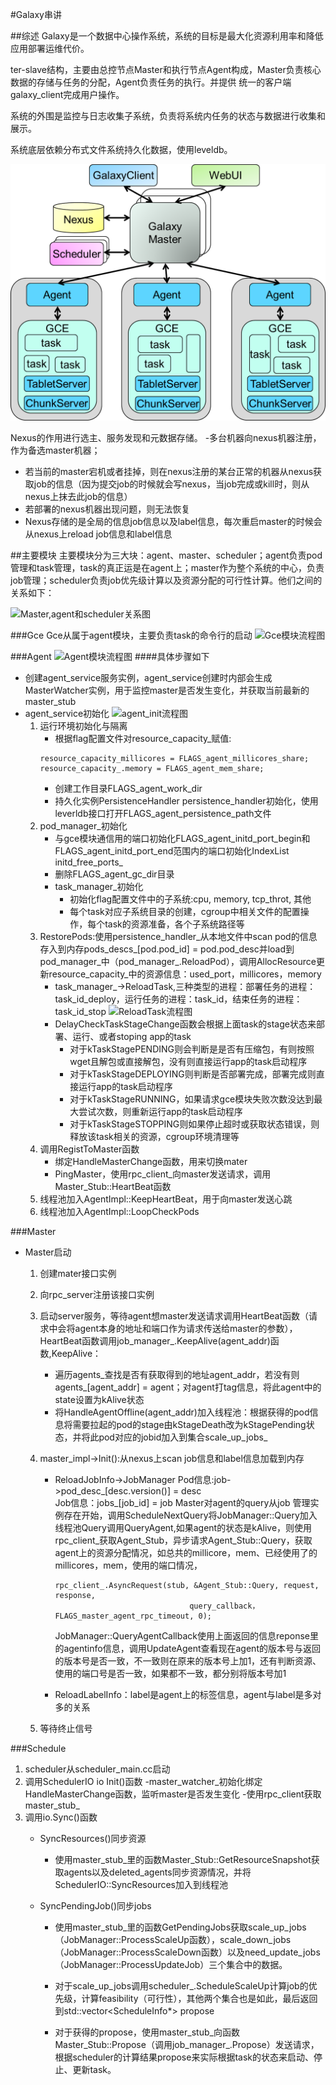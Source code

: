 #Galaxy串讲

##综述
Galaxy是一个数据中心操作系统，系统的目标是最大化资源利用率和降低应用部署运维代价。

ter-slave结构，主要由总控节点Master和执行节点Agent构成，Master负责核心数据的存储与任务的分配，Agent负责任务的执行。并提供
统一的客户端galaxy_client完成用户操作。

系统的外围是监控与日志收集子系统，负责将系统内任务的状态与数据进行收集和展示。

系统底层依赖分布式文件系统持久化数据，使用leveldb。

![架构图](https://github.com/bluebore/galaxy/blob/master/images/galaxy_arch.png?raw=true)

Nexus的作用进行选主、服务发现和元数据存储。
 -多台机器向nexus机器注册，作为备选master机器；
 - 若当前的master宕机或者挂掉，则在nexus注册的某台正常的机器从nexus获取job的信息（因为提交job的时候就会写nexus，当job完成或kill时，则从nexus上抹去此job的信息）
 - 若部署的nexus机器出现问题，则无法恢复
 - Nexus存储的是全局的信息job信息以及label信息，每次重启master的时候会从nexus上reload job信息和label信息

##主要模块
主要模块分为三大块：agent、master、scheduler；agent负责pod管理和task管理，task的真正运是在agent上；master作为整个系统的中心，负责job管理；scheduler负责job优先级计算以及资源分配的可行性计算。他们之间的关系如下：

![Master,agent和scheduler关系图](https://raw.githubusercontent.com/May2016/galaxy/work/images/MAS.png)

###Gce
Gce从属于agent模块，主要负责task的命令行的启动
![Gce模块流程图](https://raw.githubusercontent.com/May2016/galaxy/work/images/gce_flowchart.png)

###Agent
![Agent模块流程图](https://raw.githubusercontent.com/May2016/galaxy/work/images/agent_flowchart.png)
####具体步骤如下
 - 创建agent_service服务实例，agent_service创建时内部会生成MasterWatcher实例，用于监控master是否发生变化，并获取当前最新的master_stub
 - agent_service初始化
     ![agent_init流程图](https://raw.githubusercontent.com/May2016/galaxy/work/images/agent_init_flowchart.png)
     1. 运行环境初始化与隔离
        - 根据flag配置文件对resource_capacity_赋值:
        ```
        resource_capacity_millicores = FLAGS_agent_millicores_share;
        resource_capacity_.memory = FLAGS_agent_mem_share;
        ```
        - 创建工作目录FLAGS_agent_work_dir
        - 持久化实例PersistenceHandler persistence_handler初始化，使用leverldb接口打开FLAGS_agent_persistence_path文件
     2. pod_manager_初始化
        - 与gce模块通信用的端口初始化FLAGS_agent_initd_port_begin和FLAGS_agent_initd_port_end范围内的端口初始化IndexList<int> initd_free_ports_
        - 删除FLAGS_agent_gc_dir目录
        - task_manager_初始化
            - 初始化flag配置文件中的子系统:cpu, memory, tcp_throt, 其他
            - 每个task对应子系统目录的创建，cgroup中相关文件的配置操作，每个task的资源准备，各个子系统路径等
    3. RestorePods:使用persistence_handler_从本地文件中scan pod的信息存入到内存pods_descs_[pod.pod_id] = pod.pod_desc并load到pod_manager_中（pod_manager_.ReloadPod），调用AllocResource更新resource_capacity_中的资源信息：used_port，millicores，memory
        - task_manager_->ReloadTask,三种类型的进程：部署任务的进程：task_id_deploy，运行任务的进程：task_id，结束任务的进程：task_id_stop
        ![ReloadTask流程图](https://raw.githubusercontent.com/May2016/galaxy/work/images/reloadtask_flowchart.png)
        - DelayCheckTaskStageChange函数会根据上面task的stage状态来部署、运行、或者stoping app的task
            - 对于kTaskStagePENDING则会判断是是否有压缩包，有则按照wget且解包或直接解包，没有则直接运行app的task启动程序
            - 对于kTaskStageDEPLOYING则判断是否部署完成，部署完成则直接运行app的task启动程序
            - 对于kTaskStageRUNNING，如果请求gce模块失败次数没达到最大尝试次数，则重新运行app的task启动程序
            - 对于kTaskStageSTOPPING则如果停止超时或获取状态错误，则释放该task相关的资源，cgroup环境清理等
    4. 调用RegistToMaster函数
        - 绑定HandleMasterChange函数，用来切换mater 
        - PingMaster，使用rpc_client_向master发送请求，调用Master_Stub::HeartBeat函数
    5. 线程池加入AgentImpl::KeepHeartBeat，用于向master发送心跳
    6. 线程池加入AgentImpl::LoopCheckPods

###Master
- Master启动
    1. 创建mater接口实例
    2. 向rpc_server注册该接口实例
    3. 启动server服务，等待agent想master发送请求调用HeartBeat函数（请求中会将agent本身的地址和端口作为请求传送给master的参数），HeartBeat函数调用job_manager_.KeepAlive(agent_addr)函数,KeepAlive：
        - 遍历agents_查找是否有获取得到的地址agent_addr，若没有则agents_[agent_addr] = agent；对agent打tag信息，将此agent中的state设置为kAlive状态
        - 将HandleAgentOffline(agent_addr)加入线程池：根据获得的pod信息将需要拉起的pod的stage由kStageDeath改为kStagePending状态，并将此pod对应的jobid加入到集合scale_up_jobs_

    4. master_impl->Init():从nexus上scan job信息和label信息加载到内存
        - ReloadJobInfo->JobManager
            Pod信息:job->pod_desc_[desc.version()] = desc             
            Job信息：jobs_[job_id] = job
            Master对agent的query从job 管理实例存在开始，调用ScheduleNextQuery将JobManager::Query加入线程池Query调用QueryAgent,如果agent的状态是kAlive，则使用rpc_client_获取Agent_Stub，异步请求Agent_Stub::Query，获取agent上的资源分配情况，如总共的millicore，mem、已经使用了的millicores，mem，使用的端口情况，
            ```
            rpc_client_.AsyncRequest(stub, &Agent_Stub::Query, request, response,
                                          query_callback，FLAGS_master_agent_rpc_timeout, 0);

            ```
            JobManager::QueryAgentCallback使用上面返回的信息reponse里的agentinfo信息，调用UpdateAgent查看现在agent的版本号与返回的版本号是否一致，不一致则在原来的版本号上加1，还有判断资源、使用的端口号是否一致，如果都不一致，都分别将版本号加1

        - ReloadLabelInfo：label是agent上的标签信息，agent与label是多对多的关系
        
    5. 等待终止信号

###Schedule
1. scheduler从scheduler_main.cc启动
2. 调用SchedulerIO io Init()函数
    -master_watcher_初始化绑定HandleMasterChange函数，监听master是否发生变化
    -使用rpc_client获取master_stub_
3.  调用io.Sync()函数
    - SyncResources()同步资源

        - 使用master_stub_里的函数Master_Stub::GetResourceSnapshot获取agents以及deleted_agents同步资源情况，并将SchedulerIO::SyncResources加入到线程池

    - SyncPendingJob()同步jobs
        
        - 使用master_stub_里的函数GetPendingJobs获取scale_up_jobs（JobManager::ProcessScaleUp函数），scale_down_jobs（JobManager::ProcessScaleDown函数）以及need_update_jobs（JobManager::ProcessUpdateJob）三个集合中的数据。

        - 对于scale_up_jobs调用scheduler_.ScheduleScaleUp计算job的优先级，计算feasibility（可行性），其他两个集合也是如此，最后返回到std::vector<ScheduleInfo*> propose
    
        - 对于获得的propose，使用master_stub_向函数Master_Stub::Propose（调用job_manager_.Propose）发送请求，根据scheduler的计算结果propose来实际根据task的状态来启动、停止、更新task。

